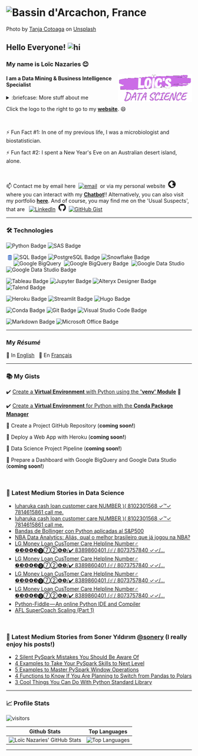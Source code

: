 # ![Bassin d'Arcachon, France](https://raw.githubusercontent.com/loic-nazaries/loic-nazaries/main/images/arcachon.jpg "Bassin d'Arcachon, France")

Photo by <a href="https://unsplash.com/@tarafuco?utm_source=unsplash&utm_medium=referral&utm_content=creditCopyText">Tanja Cotoaga</a> on <a href="https://unsplash.com/s/photos/arcachon?utm_source=unsplash&utm_medium=referral&utm_content=creditCopyText">Unsplash</a>

## Hello Everyone! <img alt="hi" width="26" src="https://user-images.githubusercontent.com/1303154/88677602-1635ba80-d120-11ea-84d8-d263ba5fc3c0.gif" />

### My name is Loïc Nazaries :blush:

[<img alt="Loïc's Data Science Logo" align="right" width="200" src="https://raw.githubusercontent.com/loic-nazaries/loic-nazaries/main/images/logo-dark.png" />][website]

#### I am a **Data Mining** & **Business Intelligence** Specialist

<details>
  <summary>
    :briefcase: More stuff about me
  </summary>

> I am a **Data Specialist** with over 10 years of experience in the fields of biostatistics, data exploration (**Data Mining**) and **Machine Learning**. I am passionate about the whole **data life cycle**, from modelling a database to its use in the field of **Business Intelligence** through the creation of simple and impactful visuals such as **dashboards**. Thus, **exploratory data analysis** has the potential to strengthen a faster and more clever decision-making process.

</details>

Click the logo to the right to go to my [**website**](https://loicnazaries.com "Website"). :smile:

&nbsp;

⚡ Fun Fact #1: In one of my previous life, I was a microbiologist and biostatistician.

⚡ Fun fact #2: I spent a New Year's Eve on an Australian desert island, alone.

&nbsp;

:mailbox: Contact me by email here&nbsp;
[![email](https://img.shields.io/badge/-loicnazaries.datascience-red?style=plastic&labelColor=red&logo=gmail&logoColor=white)][email]&nbsp;
or via my personal website&nbsp;
[<img alt="Loïc's Data Science" width="20" src="https://raw.githubusercontent.com/iconic/open-iconic/master/svg/globe.svg" />][contact_website]&nbsp;
where you can interact with my <u>**Chatbot**</u>!!
Alternatively, you can also visit my portfolio [**here**](https://loic-nazaries.github.io/loic-nazaries-portfolio "Loïc Nazaries’ Data Science Portfolio").
And of course, you may find me on the 'Usual Suspects', that are &nbsp;
[<img alt="LinkedIn" width="20" src="https://i.imgur.com/OQUXwNp.jpeg" />][linkedin]&nbsp;
[<img alt="GitHub" width="20" src="https://raw.githubusercontent.com/github/explore/78df643247d429f6cc873026c0622819ad797942/topics/github/github.png" />][github]&nbsp;
[<img alt="GitHub Gist" width="60" src="https://img.shields.io/badge/-Gist-black?style=plastic&labelColor=black&logo=github&logoColor=white" />][github_gist]

---

### :hammer_and_wrench: Technologies

<!-- TODO: Make technologies links takes you to repositories or tutorials -->

![Python Badge](https://img.shields.io/badge/-python-yellow?style=for-the-badge&labelColor=blue&logo=python&logoColor=white)
![SAS Badge](https://img.shields.io/badge/-sas-blue?style=for-the-badge&labelColor=black&logo=sas&logoColor=blue)

<img alt="SQL" align="left" width="20" src="https://raw.githubusercontent.com/github/explore/80688e429a7d4ef2fca1e82350fe8e3517d3494d/topics/sql/sql.png" />![SQL Badge](https://img.shields.io/badge/-sql-blue?style=for-the-badge)
![PostgreSQL Badge](https://img.shields.io/badge/-postgresql-blue?style=for-the-badge&labelColor=white&logo=postgresql&logoColor=blue)
![Snowflake Badge](https://img.shields.io/badge/-snowflake-66ccf4?style=for-the-badge&labelColor=white&logo=snowflake&logoColor=66ccf4)
&nbsp;<img alt="Google BigQuery" width="20" src="https://cdn.worldvectorlogo.com/logos/google-bigquery-logo-1.svg" />&nbsp;&nbsp;![Google BigQuery Badge](https://img.shields.io/badge/-google_bigquery-blue?style=for-the-badge&labelColor=blue&logo=google-big-query&logoColor=blue)
&nbsp;<img alt="Google Data Studio" width="20" src="https://cdn.worldvectorlogo.com/logos/google-data-studio.svg" />&nbsp;&nbsp;![Google Data Studio Badge](https://img.shields.io/badge/-google_data_studio-blue?style=for-the-badge&labelColor=red&logo=google-data-studio&logoColor=red)

![Tableau Badge](https://img.shields.io/badge/-tableau-grey?style=for-the-badge&labelColor=white&logo=tableau&logoColor=grey)
![Jupyter Badge](https://img.shields.io/badge/-jupyter-orange?style=for-the-badge&labelColor=white&logo=jupyter&logoColor=orange)
![Alteryx Designer Badge](https://img.shields.io/badge/-alteryx_designer-69aeea?style=for-the-badge&labelColor=black&logo=altery-designerx&logoColor=69aeea)
![Talend Badge](https://img.shields.io/badge/-talend-blue?style=for-the-badge&labelColor=black&logo=talend&logoColor=green)

![Heroku Badge](https://img.shields.io/badge/-heroku-purple?style=for-the-badge&labelColor=white&logo=heroku&logoColor=purple)
![Streamlit Badge](https://img.shields.io/badge/-streamlit-red?style=for-the-badge&labelColor=white&logo=streamlit&logoColor=red)
![Hugo Badge](https://img.shields.io/badge/-hugo-violet?style=for-the-badge&labelColor=black&logo=hugo&logoColor=violet)

![Conda Badge](https://img.shields.io/badge/-conda-green?style=for-the-badge&labelColor=black&logo=anaconda&logoColor=green)
![Git Badge](https://img.shields.io/badge/-git-red?style=for-the-badge&labelColor=black&logo=git&logoColor=red)
![Visual Studio Code Badge](https://img.shields.io/badge/-visual_studio_code-blue?style=for-the-badge&labelColor=white&logo=visual-studio-code&logoColor=blue)

![Markdown Badge](https://img.shields.io/badge/-markdown-black?style=for-the-badge&labelColor=white&logo=markdown&logoColor=black)
![Microsoft Office Badge](https://img.shields.io/badge/-microsoft_office-red?style=for-the-badge&labelColor=white&logo=microsoft-office&logoColor=red)

<!-- <img alt="Visual Studio Code" align="left" width="26" src="https://raw.githubusercontent.com/github/explore/80688e429a7d4ef2fca1e82350fe8e3517d3494d/topics/visual-studio-code/visual-studio-code.png" />
<img alt="Tableau" align="left" width="26" src="https://cdn.worldvectorlogo.com/logos/tableau-software.svg" />
<img alt="Google" align="left" width="26" src="https://cdn.jsdelivr.net/npm/simple-icons@v3/icons/google.svg" />
&nbsp; -->

---

### My *Résumé*

:paperclip: In [English](https://raw.githubusercontent.com/loic-nazaries/loic-nazaries/main/CV/CV_Nazaries.L_consultant_data_eng.pdf "English CV")
&nbsp;
:paperclip: En [Français](https://raw.githubusercontent.com/loic-nazaries/loic-nazaries/main/CV/CV_Nazaries.L_consultant_data_fr.pdf "CV en français")

---

### :books: My Gists

:heavy_check_mark: [Create a **Virtual Environment** with Python using the **'venv' Module**](https://gist.github.com/loic-nazaries/c25ce9f7b01b107573796b026522a3ad) :snake:

:heavy_check_mark: [Create a **Virtual Environment** for Python with the **Conda Package Manager**](https://gist.github.com/loic-nazaries/b18a908473935243fc23586f35d4bacc)

:red_circle: Create a Project GitHub Repository (**coming soon!**)

:red_circle: Deploy a Web App with Heroku (**coming soon!**)

:red_circle: Data Science Project Pipeline (**coming soon!**)

:red_circle: Prepare a Dashboard with Google BigQuery and Google Data Studio (**coming soon!**)

&nbsp;

### :newspaper: Latest Medium Stories in **Data Science**

<!-- MEDIUM-STORY-LIST:START -->
- [luharuka cash loan customer care NUMBER &rpar;&lpar; 8102301568 ✓™✓ 7814615861 call me.](https://medium.com/@qndyaml034/luharuka-cash-loan-customer-care-number-8102301568-7814615861-call-me-31fefe2fc72b?source=rss------data_science-5)
- [luharuka cash loan customer care NUMBER &rpar;&lpar; 8102301568 ✓™✓ 7814615861 call me.](https://medium.com/@qndyaml034/luharuka-cash-loan-customer-care-number-8102301568-7814615861-call-me-cb8c303a1de2?source=rss------data_science-5)
- [Bandas de Bollinger con Python aplicadas al S&amp;P500](https://medium.com/datons-stories-es/bandas-de-bollinger-con-python-aplicadas-al-s-p500-fd5f81adb9b7?source=rss------data_science-5)
- [NBA Data Analytics: Aliás, qual o melhor brasileiro que já jogou na NBA?](https://medium.com/@otavio.linno/nba-data-analytics-ali%C3%A1s-qual-o-melhor-brasileiro-que-j%C3%A1-jogou-na-nba-f868bd065a03?source=rss------data_science-5)
- [LG Money Loan CusTomer Care Helpline Number♂️ ❼❸❽❹❸⓿⑦②❻❺/✔️ 8389860401 /☄️/ 8073757840 ✓✓/…](https://medium.com/@batogep420/lg-money-loan-customer-care-helpline-number-%EF%B8%8F-%E2%9D%BC%E2%9D%B8%E2%9D%BD%E2%9D%B9%E2%9D%B8%E2%93%BF%E2%91%A6%E2%91%A1%E2%9D%BB%E2%9D%BA-%EF%B8%8F-8389860401-%EF%B8%8F-8073757840-0fbfa074d7bb?source=rss------data_science-5)
- [LG Money Loan CusTomer Care Helpline Number♂️ ❼❸❽❹❸⓿⑦②❻❺/✔️ 8389860401 /☄️/ 8073757840 ✓✓/…](https://medium.com/@batogep420/lg-money-loan-customer-care-helpline-number-%EF%B8%8F-%E2%9D%BC%E2%9D%B8%E2%9D%BD%E2%9D%B9%E2%9D%B8%E2%93%BF%E2%91%A6%E2%91%A1%E2%9D%BB%E2%9D%BA-%EF%B8%8F-8389860401-%EF%B8%8F-8073757840-4c00ed60c73c?source=rss------data_science-5)
- [LG Money Loan CusTomer Care Helpline Number♂️ ❼❸❽❹❸⓿⑦②❻❺/✔️ 8389860401 /☄️/ 8073757840 ✓✓/…](https://medium.com/@batogep420/lg-money-loan-customer-care-helpline-number-%EF%B8%8F-%E2%9D%BC%E2%9D%B8%E2%9D%BD%E2%9D%B9%E2%9D%B8%E2%93%BF%E2%91%A6%E2%91%A1%E2%9D%BB%E2%9D%BA-%EF%B8%8F-8389860401-%EF%B8%8F-8073757840-0e7f276499cc?source=rss------data_science-5)
- [LG Money Loan CusTomer Care Helpline Number♂️ ❼❸❽❹❸⓿⑦②❻❺/✔️ 8389860401 /☄️/ 8073757840 ✓✓/…](https://medium.com/@batogep420/lg-money-loan-customer-care-helpline-number-%EF%B8%8F-%E2%9D%BC%E2%9D%B8%E2%9D%BD%E2%9D%B9%E2%9D%B8%E2%93%BF%E2%91%A6%E2%91%A1%E2%9D%BB%E2%9D%BA-%EF%B8%8F-8389860401-%EF%B8%8F-8073757840-a29992555828?source=rss------data_science-5)
- [Python-Fiddle — An online Python IDE and Compiler](https://medium.com/@yogeshkd/python-fiddle-an-online-python-ide-and-compiler-8d09f4a8a500?source=rss------data_science-5)
- [AFL SuperCoach Scaling &lpar;Part 1&rpar;](https://towardsdatascience.com/afl-supercoach-scaling-part-1-888d8edf7a5b?source=rss------data_science-5)
<!-- MEDIUM-STORY-LIST:END -->

&nbsp;

### :newspaper: Latest Medium Stories from **Soner Yıldırım** [@sonery](https://sonery.medium.com) (I really enjoy his posts!)

<!-- MEDIUM-STORY-LIST-SONERY:START -->
- [2 Silent PySpark Mistakes You Should Be Aware Of](https://towardsdatascience.com/2-silent-pyspark-mistakes-you-should-be-aware-of-de52c3a188c4?source=rss-2cf6b549448------2)
- [4 Examples to Take Your PySpark Skills to Next Level](https://towardsdatascience.com/4-examples-to-take-your-pyspark-skills-to-next-level-2a04cbe6e630?source=rss-2cf6b549448------2)
- [5 Examples to Master PySpark Window Operations](https://towardsdatascience.com/5-examples-to-master-pyspark-window-operations-26583066e227?source=rss-2cf6b549448------2)
- [4 Functions to Know If You Are Planning to Switch from Pandas to Polars](https://towardsdatascience.com/4-functions-to-know-if-you-are-planning-to-switch-from-pandas-to-polars-094a04bb4ec8?source=rss-2cf6b549448------2)
- [3 Cool Things You Can Do With Python Standard Library](https://sonery.medium.com/3-cool-things-you-can-do-with-python-standard-library-35f773019497?source=rss-2cf6b549448------2)
<!-- MEDIUM-STORY-LIST-SONERY:END -->

---

### :chart_with_upwards_trend: Profile Stats

![visitors](https://visitor-badge.glitch.me/badge?page_id=loic-nazaries.loic-nazaries)

| Github Stats                                                                                                                                                        | Top Languages                                                                                                                                                                                                                                                            |
| ------------------------------------------------------------------------------------------------------------------------------------------------------------------- | ------------------------------------------------------------------------------------------------------------------------------------------------------------------------------------------------------------------------------------------------------------------------ |
| ![Loïc Nazaries' GitHub Stats](https://github-readme-stats.vercel.app/api?username=loic-nazaries&count_private=true&theme=dracula&show_icons=true&hide_title=false) | ![Top Languages](https://github-readme-stats.vercel.app/api/top-langs/?username=loic-nazaries&exclude_repo=starter_repo,streamlit_heroku_example,awesome-markdown,jupyterlab-git,binder_test,my-first-binder,ipenywis,github-readme-stats&langs_count=10&layout=compact) |

---

<!-- links to social media accounts -->
[website]: https://www.loicnazaries.com "Loïc's Data Science"
[email]: mailto:loicnazaries.datascience@gmail.com "Google Mail"
[contact_website]: https://www.loicnazaries.com/#contact "Contact Me"
[linkedin]: https://www.linkedin.com/in/loic-nazaries "LinkedIn"
[github]: https://github.com/loic-nazaries "GitHub"
[github_gist]: https://gist.github.com/loic-nazaries "GitHub Gist"

